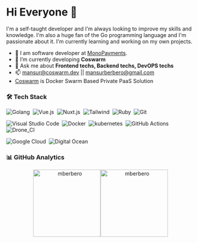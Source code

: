 # Hi Everyone :wave:
I'm a self-taught developer and I'm always looking to improve my skills and knowledge.
I'm also a huge fan of the Go programming language and I'm passionate about it. I'm currently learning and working on my own projects.

- :dart: I am software developer at [MonoPayments](https://github.com/monopayments). 
- 🔭  I’m currently developing **Coswarm**
- 💬  Ask me about **Frontend techs, Backend techs, DevOPS techs**
- 📫  mansur@coswarm.dev || mansurberbero@gmail.com
- [Coswarm](https://coswarm.dev)  is Docker Swarm Based Private PaaS Solution


### 🛠 Tech Stack
![Golang](https://img.shields.io/badge/Go-05122A?style=flat&logo=Go)&nbsp;
![Vue.js](https://img.shields.io/badge/Vue.js-05122A?style=flat&logo=Vue.js)&nbsp;
![Nuxt.js](https://img.shields.io/badge/Nuxt.js-05122A?style=flat&logo=Nuxt.js)&nbsp;
![Tailwind](https://img.shields.io/badge/Tailwind-05122A?style=flat&logo=TailwindCSS)&nbsp;
![Ruby](https://img.shields.io/badge/Ruby-05122A?style=flat&logo=Ruby&logoColor=f8766d)&nbsp;
![Git](https://img.shields.io/badge/-Git-05122A?style=flat&logo=git)&nbsp;

![Visual Studio Code](https://img.shields.io/badge/-Visual%20Studio%20Code-05122A?style=flat&logo=visual-studio-code&logoColor=007ACC)&nbsp;
![Docker](https://img.shields.io/badge/Docker-05122A?style=flat&logo=docker)&nbsp;
![kubernetes](https://img.shields.io/badge/kubernetes-05122A.svg?style=flat&logo=kubernetes)&nbsp;
![GitHub Actions](https://img.shields.io/badge/GitHub_Actions-05122A?style=flat&logo=github-actions&logoColor=007ACC)&nbsp;
![Drone_CI](https://img.shields.io/badge/Drone_CI-00122A?style=flat&logo=drone&logoColor=007ACC)&nbsp;

![Google Cloud](https://img.shields.io/badge/Google_Cloud-05122A?style=flat&logo=google-cloud&logoColor=007ACC)&nbsp;
![Digital Ocean](https://img.shields.io/badge/Digital_Ocean-05122A?style=flat&logo=DigitalOcean&logoColor=007ACC)&nbsp;



### 📊 GitHub Analytics

<p align="center">
<a href="https://github.com/mberbero">
  <img height="180em" align="center" src="https://github-readme-stats.vercel.app/api?username=mberbero&show_icons=true&locale=en&theme=algolia&include_all_commits=true&count_private=true" alt="mberbero"/><img height="180em" align="center" src="https://github-readme-stats.vercel.app/api/top-langs?username=mberbero&show_icons=true&locale=en&layout=compact&langs_count=8&theme=algolia" alt="mberbero"/>
</a>
</p>



